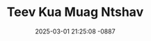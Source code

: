 ---
layout: movie-video-data
date: 2025-03-01 21:25:08 -0887
categories: movie

# Site Attributes
title: "Teev Kua Muag Ntshav"
permalink: "/movie/Teev_Kua_Muag_Ntshav"

# Movie Attributes
synopsis: "Keem thiab txiv nrog tus muam nyob ua twj cuab nram teb. Muaj ib hnub lawv caw cov kwv tij pem zos tuaj noj ib pluag mov. Sij hawm ntawv, Suab tuaj muab lawv tua thiab nte cov tub hluas mus ua qhev rau suav teb thiab coj cov ntxhais mus ua niam ntiav thiaj tshwm sim tej kev sib ntau sib tua. Thov nej soj qab taug lwg siab mus seb lawv txoj sia yuav xaus li cas. "
producer: "Xib Xub Hmoob Production"
director: "Keng Lee, Laim Lauj"
writer: ""
video_link: "https://youtu.be/JBnrsxc-jo0?si=tSFSaMP-ArfJ11-6"
genre: "Action"
year: ""
release_type: "DVD"
storage: "Center for Hmong Studies"
thumbnail: "/assets/images/movie_thumbnails/Teev Kua Muag Ntshav.jpeg"
publishing_company: "Xib Xub Hmoob Production"

# Sequels + Parts
base_movie: ""
total_parts: 
sequel: ""

# Movie Cast
cast:
- name: "Keem Lee"
- name: "Teem Xyooj"
- name: "Maiv Lis Yaj"
- name: "Ntsai Tsab"
- name: "Npis Hawj"
- name: "Txhiaj Kaub Lis"
- name: "Kais Vaj"
---